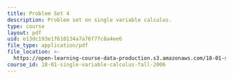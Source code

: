 ```yaml
---
title: Problem Set 4
description: Problem set on single variable calculus.
type: course
layout: pdf
uid: e13dc193e1f610134a7a76f7fc8a4ee6
file_type: application/pdf
file_location: >-
  https://open-learning-course-data-production.s3.amazonaws.com/18-01-single-variable-calculus-fall-2006/e13dc193e1f610134a7a76f7fc8a4ee6_ps4.pdf
course_id: 18-01-single-variable-calculus-fall-2006
---
```

